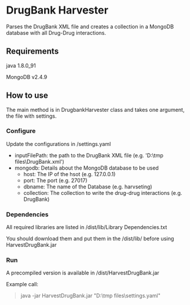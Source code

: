 # DrugBank Harvester

Parses the DrugBank XML file and creates a collection in a MongoDB database with all Drug-Drug interactions.

## Requirements
java 1.8.0_91

MongoDB v2.4.9

## How to use

The main method is in DrugbankHarvester class and takes one argument, the file with settings.
 
### Configure
 Update the configurations in /settings.yaml
 
* inputFilePath: the path to the  DrugBank XML file (e.g. 'D:\tmp files\DrugBank.xml')
* mongodb: Details about the MongoDB database to be used
    * host: The IP of the hsot (e.g. 127.0.0.1) 
    * port: The port (e.g. 27017)
    * dbname: The name of the Database (e.g. harvseting)
    * collection: The collection to write the drug-drug interactions (e.g. DrugBank)
    

### Dependencies
All required libraries are listed in /dist/lib/Library Dependencies.txt

You should download them and put them in the /dist/lib/ before using HarvestDrugBank.jar

### Run

A precompiled version is available in /dist/HarvestDrugBank.jar

Example call:

> java -jar HarvestDrugBank.jar "D:\tmp files\settings.yaml"